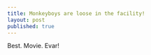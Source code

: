 ```yaml
---
title: Monkeyboys are loose in the facility!
layout: post
published: true
---
```

Best. Movie. Evar!